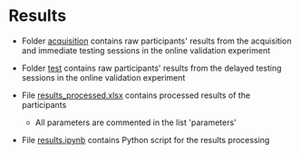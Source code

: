 # Results

* Folder [acquisition](https://github.com/AnnaZhuravleva/novel_words/tree/master/results/acquisition) contains raw participants' results from the acquisition and immediate testing sessions in the online validation experiment

* Folder [test](https://github.com/AnnaZhuravleva/novel_words/tree/master/results/test) contains raw participants' results from the delayed testing sessions in the online validation experiment

* File [results_processed.xlsx](https://github.com/AnnaZhuravleva/novel_words/blob/master/results/results_processed.xlsx) contains processed results of the participants
  * All parameters are commented in the list 'parameters'
  
* File [results.ipynb](https://github.com/AnnaZhuravleva/novel_words/blob/master/results/results.ipynb) contains Python script for the results processing
